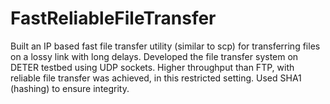 # FastReliableFileTransfer
Built an IP based fast file transfer utility (similar to scp) for transferring files on a lossy link with long delays. Developed the file transfer system on DETER testbed using UDP sockets. Higher throughput than FTP, with reliable file transfer was achieved, in this restricted setting. Used SHA1 (hashing) to ensure integrity.
